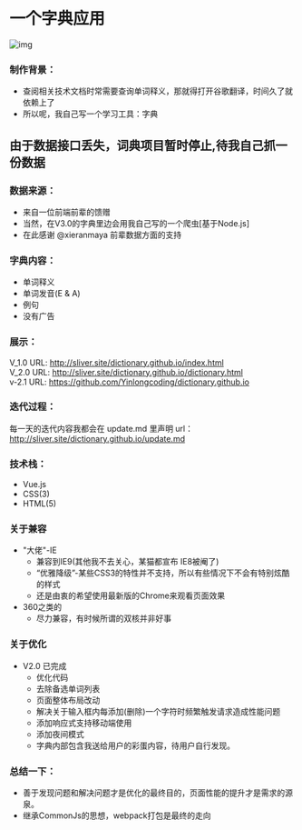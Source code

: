 # 一个字典应用

![img](./theme/look.gif)
### 制作背景： 
- 查阅相关技术文档时常需要查询单词释义，那就得打开谷歌翻译，时间久了就依赖上了
- 所以呢，我自己写一个学习工具：字典

## 由于数据接口丢失，词典项目暂时停止,待我自己抓一份数据

### 数据来源：
- 来自一位前端前辈的馈赠 
- 当然，在V3.0的字典里边会用我自己写的一个爬虫[基于Node.js]
- 在此感谢 @xieranmaya 前辈数据方面的支持

### 字典内容：
- 单词释义
- 单词发音(E & A)
- 例句
- 没有广告

### 展示：
V_1.0 URL: http://sliver.site/dictionary.github.io/index.html  
V_2.0 URL: http://sliver.site/dictionary.github.io/dictionary.html  
v-2.1 URL: https://github.com/Yinlongcoding/dictionary.github.io
### 迭代过程：
每一天的迭代内容我都会在 update.md 里声明 
url：http://sliver.site/dictionary.github.io/update.md

### 技术栈：
- Vue.js       
- CSS(3)       
- HTML(5)    

### 关于兼容
* "大佬"-IE
    - 兼容到IE9(其他我不去关心，某猫都宣布 IE8被阉了)
    - “优雅降级”-某些CSS3的特性并不支持，所以有些情况下不会有特别炫酷的样式
    - 还是由衷的希望使用最新版的Chrome来观看页面效果
* 360之类的
    - 尽力兼容，有时候所谓的双核并非好事

### 关于优化
* V2.0 已完成
    - 优化代码
    - 去除备选单词列表
    - 页面整体布局改动
    - 解决关于输入框内每添加(删除)一个字符时频繁触发请求造成性能问题  
    - 添加响应式支持移动端使用
    - 添加夜间模式
    - 字典内部包含我送给用户的彩蛋内容，待用户自行发现。

### 总结一下：
- 善于发现问题和解决问题才是优化的最终目的，页面性能的提升才是需求的源泉。
- 继承CommonJs的思想，webpack打包是最终的走向
